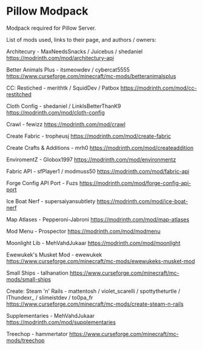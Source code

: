 # Pillow Modpack
Modpack required for Pillow Server.



List of mods used, links to their page, and authors / owners:


Architecury - MaxNeedsSnacks / Juicebus / shedaniel
https://modrinth.com/mod/architectury-api

Better Animals Plus - itsmeowdev / cybercat5555
https://www.curseforge.com/minecraft/mc-mods/betteranimalsplus

CC: Restiched - merithtk / SquidDev / Patbox
https://modrinth.com/mod/cc-restitched

Cloth Config - shedaniel / LinkIsBetterThanK9
https://modrinth.com/mod/cloth-config

Crawl - fewizz
https://modrinth.com/mod/crawl

Create Fabric - tropheusj
https://modrinth.com/mod/create-fabric

Create Crafts & Additions - mrh0
https://modrinth.com/mod/createaddition

EnviromentZ - Globox1997
https://modrinth.com/mod/environmentz

Fabric API - sfPlayer1 / modmuss50
https://modrinth.com/mod/fabric-api

Forge Config API Port - Fuzs
https://modrinth.com/mod/forge-config-api-port

Ice Boat Nerf - supersaiyansubtlety
https://modrinth.com/mod/ice-boat-nerf

Map Atlases - Pepperoni-Jabroni
https://modrinth.com/mod/map-atlases

Mod Menu - Prospector
https://modrinth.com/mod/modmenu

Moonlight Lib - MehVahdJukaar
https://modrinth.com/mod/moonlight

Ewewukek's Musket Mod - ewewukek
https://www.curseforge.com/minecraft/mc-mods/ewewukeks-musket-mod

Small Ships - talhanation
https://www.curseforge.com/minecraft/mc-mods/small-ships

Create: Steam 'n' Rails - mattentosh / violet_scarelli / spottytheturtle / IThundexr_ / slimeistdev / to0pa_fr
https://www.curseforge.com/minecraft/mc-mods/create-steam-n-rails

Supplementaries - MehVahdJukaar
https://modrinth.com/mod/supplementaries

Treechop - hammertator
https://www.curseforge.com/minecraft/mc-mods/treechop


